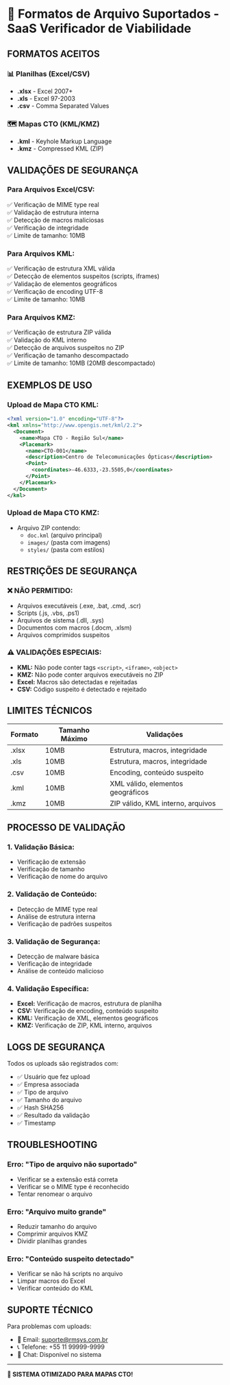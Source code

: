 # 📁 Formatos de Arquivo Suportados - SaaS Verificador de Viabilidade

## **FORMATOS ACEITOS**

### **📊 Planilhas (Excel/CSV)**
- **.xlsx** - Excel 2007+
- **.xls** - Excel 97-2003
- **.csv** - Comma Separated Values

### **🗺️ Mapas CTO (KML/KMZ)**
- **.kml** - Keyhole Markup Language
- **.kmz** - Compressed KML (ZIP)

## **VALIDAÇÕES DE SEGURANÇA**

### **Para Arquivos Excel/CSV:**
✅ Verificação de MIME type real  
✅ Validação de estrutura interna  
✅ Detecção de macros maliciosas  
✅ Verificação de integridade  
✅ Limite de tamanho: 10MB  

### **Para Arquivos KML:**
✅ Verificação de estrutura XML válida  
✅ Detecção de elementos suspeitos (scripts, iframes)  
✅ Validação de elementos geográficos  
✅ Verificação de encoding UTF-8  
✅ Limite de tamanho: 10MB  

### **Para Arquivos KMZ:**
✅ Verificação de estrutura ZIP válida  
✅ Validação do KML interno  
✅ Detecção de arquivos suspeitos no ZIP  
✅ Verificação de tamanho descompactado  
✅ Limite de tamanho: 10MB (20MB descompactado)  

## **EXEMPLOS DE USO**

### **Upload de Mapa CTO KML:**
```xml
<?xml version="1.0" encoding="UTF-8"?>
<kml xmlns="http://www.opengis.net/kml/2.2">
  <Document>
    <name>Mapa CTO - Região Sul</name>
    <Placemark>
      <name>CTO-001</name>
      <description>Centro de Telecomunicações Ópticas</description>
      <Point>
        <coordinates>-46.6333,-23.5505,0</coordinates>
      </Point>
    </Placemark>
  </Document>
</kml>
```

### **Upload de Mapa CTO KMZ:**
- Arquivo ZIP contendo:
  - `doc.kml` (arquivo principal)
  - `images/` (pasta com imagens)
  - `styles/` (pasta com estilos)

## **RESTRIÇÕES DE SEGURANÇA**

### **❌ NÃO PERMITIDO:**
- Arquivos executáveis (.exe, .bat, .cmd, .scr)
- Scripts (.js, .vbs, .ps1)
- Arquivos de sistema (.dll, .sys)
- Documentos com macros (.docm, .xlsm)
- Arquivos comprimidos suspeitos

### **⚠️ VALIDAÇÕES ESPECIAIS:**
- **KML:** Não pode conter tags `<script>`, `<iframe>`, `<object>`
- **KMZ:** Não pode conter arquivos executáveis no ZIP
- **Excel:** Macros são detectadas e rejeitadas
- **CSV:** Código suspeito é detectado e rejeitado

## **LIMITES TÉCNICOS**

| Formato | Tamanho Máximo | Validações |
|---------|----------------|------------|
| .xlsx   | 10MB          | Estrutura, macros, integridade |
| .xls    | 10MB          | Estrutura, macros, integridade |
| .csv    | 10MB          | Encoding, conteúdo suspeito |
| .kml    | 10MB          | XML válido, elementos geográficos |
| .kmz    | 10MB          | ZIP válido, KML interno, arquivos |

## **PROCESSO DE VALIDAÇÃO**

### **1. Validação Básica:**
- Verificação de extensão
- Verificação de tamanho
- Verificação de nome do arquivo

### **2. Validação de Conteúdo:**
- Detecção de MIME type real
- Análise de estrutura interna
- Verificação de padrões suspeitos

### **3. Validação de Segurança:**
- Detecção de malware básica
- Verificação de integridade
- Análise de conteúdo malicioso

### **4. Validação Específica:**
- **Excel:** Verificação de macros, estrutura de planilha
- **CSV:** Verificação de encoding, conteúdo suspeito
- **KML:** Verificação de XML, elementos geográficos
- **KMZ:** Verificação de ZIP, KML interno, arquivos

## **LOGS DE SEGURANÇA**

Todos os uploads são registrados com:
- ✅ Usuário que fez upload
- ✅ Empresa associada
- ✅ Tipo de arquivo
- ✅ Tamanho do arquivo
- ✅ Hash SHA256
- ✅ Resultado da validação
- ✅ Timestamp

## **TROUBLESHOOTING**

### **Erro: "Tipo de arquivo não suportado"**
- Verificar se a extensão está correta
- Verificar se o MIME type é reconhecido
- Tentar renomear o arquivo

### **Erro: "Arquivo muito grande"**
- Reduzir tamanho do arquivo
- Comprimir arquivos KMZ
- Dividir planilhas grandes

### **Erro: "Conteúdo suspeito detectado"**
- Verificar se não há scripts no arquivo
- Limpar macros do Excel
- Verificar conteúdo do KML

## **SUPORTE TÉCNICO**

Para problemas com uploads:
- 📧 Email: suporte@rmsys.com.br
- 📞 Telefone: +55 11 99999-9999
- 💬 Chat: Disponível no sistema

---

**🎯 SISTEMA OTIMIZADO PARA MAPAS CTO!**
